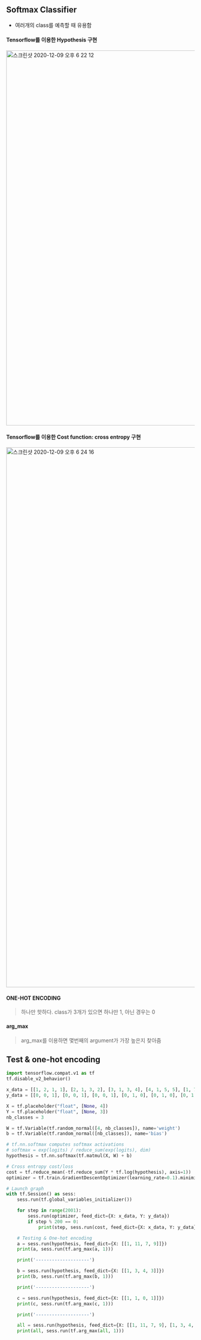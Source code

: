 ## Softmax Classifier

- 여러개의 class를 예측할 때 유용함

#### Tensorflow를 이용한 Hypothesis 구현

<img width="1000" alt="스크린샷 2020-12-09 오후 6 22 12" src="https://user-images.githubusercontent.com/62995632/101610407-8dbf1300-3a4b-11eb-974b-12e8eb19fe02.png">

#### Tensorflow를 이용한 Cost function: cross entropy 구현

<img width="1440" alt="스크린샷 2020-12-09 오후 6 24 16" src="https://user-images.githubusercontent.com/62995632/101610635-dd054380-3a4b-11eb-970d-5e03ce71bc0d.png">


#### ONE-HOT ENCODING

> 하나만 핫하다. class가 3개가 있으면 하나만 1, 아닌 경우는 0

#### arg_max

> arg_max를 이용하면 몇번째의 argument가 가장 높은지 찾아줌

## Test & one-hot encoding

```python
import tensorflow.compat.v1 as tf
tf.disable_v2_behavior()

x_data = [[1, 2, 1, 1], [2, 1, 3, 2], [3, 1, 3, 4], [4, 1, 5, 5], [1, 7, 5, 5], [1, 2, 5, 6], [1, 6, 6, 6], [1, 7, 7, 7]]
y_data = [[0, 0, 1], [0, 0, 1], [0, 0, 1], [0, 1, 0], [0, 1, 0], [0, 1, 0], [1, 0, 0], [1, 0, 0]]

X = tf.placeholder("float", [None, 4])
Y = tf.placeholder("float", [None, 3])
nb_classes = 3

W = tf.Variable(tf.random_normal([4, nb_classes]), name='weight')
b = tf.Variable(tf.random_normal([nb_classes]), name='bias')

# tf.nn.softmax computes softmax activations
# softmax = exp(logits) / reduce_sum(exp(logits), dim)
hypothesis = tf.nn.softmax(tf.matmul(X, W) + b)

# Cross entropy cost/loss
cost = tf.reduce_mean(-tf.reduce_sum(Y * tf.log(hypothesis), axis=1))   # axis = 축
optimizer = tf.train.GradientDescentOptimizer(learning_rate=0.1).minimize(cost)

# Launch graph
with tf.Session() as sess:
    sess.run(tf.global_variables_initializer())

    for step in range(2001):
        sess.run(optimizer, feed_dict={X: x_data, Y: y_data})
        if step % 200 == 0:
            print(step, sess.run(cost, feed_dict={X: x_data, Y: y_data}))

    # Testing & One-hot encoding
    a = sess.run(hypothesis, feed_dict={X: [[1, 11, 7, 9]]})
    print(a, sess.run(tf.arg_max(a, 1)))

    print('--------------------')

    b = sess.run(hypothesis, feed_dict={X: [[1, 3, 4, 3]]})
    print(b, sess.run(tf.arg_max(b, 1)))

    print('--------------------')

    c = sess.run(hypothesis, feed_dict={X: [[1, 1, 0, 1]]})
    print(c, sess.run(tf.arg_max(c, 1)))

    print('--------------------')

    all = sess.run(hypothesis, feed_dict={X: [[1, 11, 7, 9], [1, 3, 4, 3], [1, 1, 0, 1]]})
    print(all, sess.run(tf.arg_max(all, 1)))
```
